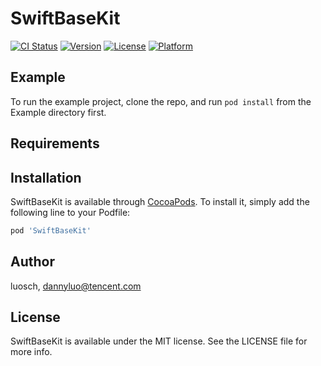 # SwiftBaseKit

[![CI Status](https://img.shields.io/travis/luosch/SwiftBaseKit.svg?style=flat)](https://travis-ci.org/luosch/SwiftBaseKit)
[![Version](https://img.shields.io/cocoapods/v/SwiftBaseKit.svg?style=flat)](https://cocoapods.org/pods/SwiftBaseKit)
[![License](https://img.shields.io/cocoapods/l/SwiftBaseKit.svg?style=flat)](https://cocoapods.org/pods/SwiftBaseKit)
[![Platform](https://img.shields.io/cocoapods/p/SwiftBaseKit.svg?style=flat)](https://cocoapods.org/pods/SwiftBaseKit)

## Example

To run the example project, clone the repo, and run `pod install` from the Example directory first.

## Requirements

## Installation

SwiftBaseKit is available through [CocoaPods](https://cocoapods.org). To install
it, simply add the following line to your Podfile:

```ruby
pod 'SwiftBaseKit'
```

## Author

luosch, dannyluo@tencent.com

## License

SwiftBaseKit is available under the MIT license. See the LICENSE file for more info.

